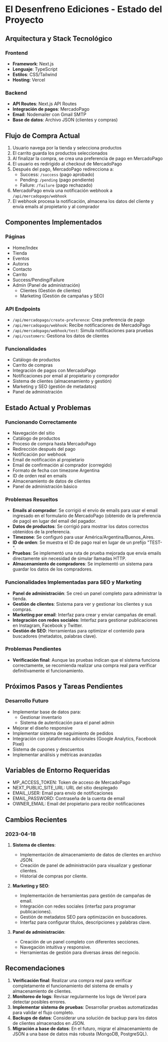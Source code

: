 # El Desenfreno Ediciones - Estado del Proyecto

## Arquitectura y Stack Tecnológico

### Frontend
- **Framework**: Next.js
- **Lenguaje**: TypeScript
- **Estilos**: CSS/Tailwind
- **Hosting**: Vercel

### Backend
- **API Routes**: Next.js API Routes
- **Integración de pagos**: MercadoPago
- **Email**: Nodemailer con Gmail SMTP
- **Base de datos**: Archivo JSON (clientes y compras)

## Flujo de Compra Actual

1. Usuario navega por la tienda y selecciona productos
2. El carrito guarda los productos seleccionados
3. Al finalizar la compra, se crea una preferencia de pago en MercadoPago
4. El usuario es redirigido al checkout de MercadoPago
5. Después del pago, MercadoPago redirecciona a:
   - Success: `/success` (pago aprobado)
   - Pending: `/pending` (pago pendiente)
   - Failure: `/failure` (pago rechazado)
6. MercadoPago envía una notificación webhook a `/api/mercadopago/webhook`
7. El webhook procesa la notificación, almacena los datos del cliente y envía emails al propietario y al comprador

## Componentes Implementados

### Páginas
- Home/Index
- Tienda
- Eventos
- Autorxs
- Contacto
- Carrito
- Success/Pending/Failure
- Admin (Panel de administración)
  - Clientes (Gestión de clientes)
  - Marketing (Gestión de campañas y SEO)

### API Endpoints
- `/api/mercadopago/create-preference`: Crea preferencia de pago
- `/api/mercadopago/webhook`: Recibe notificaciones de MercadoPago
- `/api/mercadopago/webhook/test`: Simula notificaciones para pruebas
- `/api/customers`: Gestiona los datos de clientes

### Funcionalidades
- Catálogo de productos
- Carrito de compras
- Integración de pagos con MercadoPago
- Notificaciones por email al propietario y comprador
- Sistema de clientes (almacenamiento y gestión)
- Marketing y SEO (gestión de metadatos)
- Panel de administración

## Estado Actual y Problemas

### Funcionando Correctamente
- Navegación del sitio
- Catálogo de productos
- Proceso de compra hasta MercadoPago
- Redirección después del pago
- Notificación por webhook
- Email de notificación al propietario
- Email de confirmación al comprador (corregido)
- Formato de fecha con timezone Argentina
- ID de orden real en emails
- Almacenamiento de datos de clientes
- Panel de administración básico

### Problemas Resueltos
- **Emails al comprador**: Se corrigió el envío de emails para usar el email ingresado en el formulario de MercadoPago (obtenido de la preferencia de pago) en lugar del email del pagador.
- **Datos de productos**: Se corrigió para mostrar los datos correctos obtenidos de la preferencia.
- **Timezone**: Se configuró para usar América/Argentina/Buenos_Aires.
- **ID de orden**: Se muestra el ID de pago real en lugar de un prefijo "TEST-".
- **Pruebas**: Se implementó una ruta de prueba mejorada que envía emails directamente sin necesidad de simular llamadas HTTP.
- **Almacenamiento de compradores**: Se implementó un sistema para guardar los datos de los compradores.

### Funcionalidades Implementadas para SEO y Marketing
- **Panel de administración**: Se creó un panel completo para administrar la tienda.
- **Gestión de clientes**: Sistema para ver y gestionar los clientes y sus compras.
- **Marketing por email**: Interfaz para crear y enviar campañas de email.
- **Integración con redes sociales**: Interfaz para gestionar publicaciones en Instagram, Facebook y Twitter.
- **Gestión de SEO**: Herramientas para optimizar el contenido para buscadores (metadatos, palabras clave).

### Problemas Pendientes
- **Verificación final**: Aunque las pruebas indican que el sistema funciona correctamente, se recomienda realizar una compra real para verificar definitivamente el funcionamiento.

## Próximos Pasos y Tareas Pendientes

### Desarrollo Futuro
- Implementar base de datos para:
  - Gestionar inventario
  - Sistema de autenticación para el panel admin
- Mejorar el diseño responsive
- Implementar sistema de seguimiento de pedidos
- Integración con plataformas adicionales (Google Analytics, Facebook Pixel)
- Sistema de cupones y descuentos
- Implementar análisis y métricas avanzadas

## Variables de Entorno Requeridas
- MP_ACCESS_TOKEN: Token de acceso de MercadoPago
- NEXT_PUBLIC_SITE_URL: URL del sitio desplegado
- EMAIL_USER: Email para envío de notificaciones
- EMAIL_PASSWORD: Contraseña de la cuenta de email
- OWNER_EMAIL: Email del propietario para recibir notificaciones

## Cambios Recientes

### 2023-04-18
1. **Sistema de clientes**:
   - Implementación de almacenamiento de datos de clientes en archivo JSON.
   - Creación de panel de administración para visualizar y gestionar clientes.
   - Historial de compras por cliente.

2. **Marketing y SEO**:
   - Implementación de herramientas para gestión de campañas de email.
   - Integración con redes sociales (interfaz para programar publicaciones).
   - Gestión de metadatos SEO para optimización en buscadores.
   - Interfaz para configurar títulos, descripciones y palabras clave.

3. **Panel de administración**:
   - Creación de un panel completo con diferentes secciones.
   - Navegación intuitiva y responsive.
   - Herramientas de gestión para diversas áreas del negocio.

## Recomendaciones

1. **Verificación final**: Realizar una compra real para verificar completamente el funcionamiento del sistema de emails y almacenamiento de clientes.
2. **Monitoreo de logs**: Revisar regularmente los logs de Vercel para detectar posibles errores.
3. **Implementar sistema de pruebas**: Desarrollar pruebas automatizadas para validar el flujo completo.
4. **Backups de datos**: Considerar una solución de backup para los datos de clientes almacenados en JSON.
5. **Migración a base de datos**: En el futuro, migrar el almacenamiento de JSON a una base de datos más robusta (MongoDB, PostgreSQL). 
